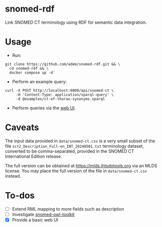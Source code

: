 # snomed-rdf
Link SNOMED CT terminology using RDF for semantic data integration.

# Usage
- Run:
```
git clone https://github.com/adem/snomed-rdf.git && \
  cd snomed-rdf && \
  docker compose up -d`
```
- Perform an example query:
```
curl -X POST http://localhost:8000/api/snomed-ct \
     -H 'Content-Type: application/sparql-query' \
     -d @examples/ct-of-thorax-synonyms.sparql
```
- Perform queries via the [web UI](http://localhost:3000).

# Caveats
The input data provided in `data/snomed-ct.csv` is a very small subset of the file `sct2_Description_Full-en_INT_20240501.txt` terminology dataset, converted to be comma-separated, provided in the SNOMED CT International Edition release.

The full version can be obtained at https://mlds.ihtsdotools.org via an MLDS license. You may place the full version of the file in `data/snomed-ct.csv` instead.

# To-dos
- [ ] Extend RML mapping to more fields such as description
- [ ] Investigate [snomed-owl-toolkit](https://github.com/IHTSDO/snomed-owl-toolkit)
- [x] Provide a basic web UI
